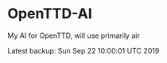 # OpenTTD-AI
My AI for OpenTTD, will use primarily air

Latest backup: Sun Sep 22 10:00:01 UTC 2019
